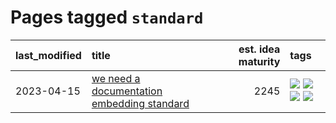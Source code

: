 # Pages tagged `standard`

|last_modified|title|est. idea maturity|tags
|:---|:---|---:|:---|
|2023-04-15|[we need a documentation embedding standard](../doc-embed-standard.md)|2245|[![](https://img.shields.io/badge/tag-accessibility-32d44f)](../tags/accessibility.md) [![](https://img.shields.io/badge/tag-documentation-193ec4)](../tags/documentation.md) [![](https://img.shields.io/badge/tag-standard-8b3cb7)](../tags/standard.md) [![](https://img.shields.io/badge/tag-tooling-fe4dc)](../tags/tooling.md)|